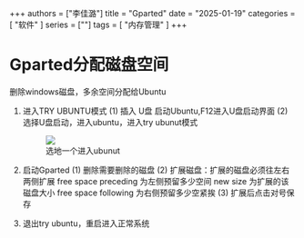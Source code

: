 +++
authors = ["李佳潞"]
title = "Gparted"
date = "2025-01-19"
categories = [
    "软件"
]
series = [""]
tags = [
   "内存管理"
]
+++

# Gparted分配磁盘空间

删除windows磁盘，多余空间分配给Ubuntu

1. 进入TRY UBUNTU模式
   (1) 插入 U盘 启动Ubuntu,F12进入U盘启动界面
   (2) 选择U盘启动，进入ubuntu，进入try ubunut模式
    <div class="container">
        <div class="image">
            <figure>
                                     <a data-fancybox="gallery" href="https://cdn.heirenlop.com/work-record/gparted.png">
                    <img src="https://cdn.heirenlop.com/work-record/gparted.png">
                    </a>
                    <figcaption>选地一个进入ubunut</figcaption>
            </figure>
        </div>
    </div>
2. 启动Gparted
   (1) 删除需要删除的磁盘
   (2) 扩展磁盘：扩展的磁盘必须往左右两侧扩展
        free space preceding 为左侧预留多少空间
        new size 为扩展的该磁盘大小
        free space following 为右侧预留多少空紧挨
   (3) 扩展后点击对号保存

3. 退出try ubuntu，重启进入正常系统